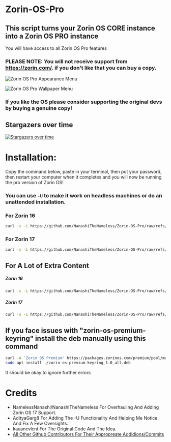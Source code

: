 # Zorin-OS-Pro

## This script turns your Zorin OS CORE instance into a Zorin OS PRO instance

You will have access to all Zorin OS Pro features

### PLEASE NOTE: You will not receive support from https://zorin.com/. if you don't like that you can buy a copy.

![Zorin OS Pro Appearance Menu](https://github.com/user-attachments/assets/a4feef94-c3da-4ddc-a3b9-19cd07250790)

![Zorin OS Pro Wallpaper Menu](https://github.com/user-attachments/assets/eb4e6442-216b-483f-a01d-9866dc3100bc)

### If you like the OS please consider supporting the original devs by buying a genuine copy!

## Stargazers over time

[![Stargazers over time](https://starchart.cc/NanashiTheNameless/Zorin-OS-Pro.svg?variant=adaptive)](https://starchart.cc/NanashiTheNameless/Zorin-OS-Pro)

# Installation:
Copy the command below, paste in your terminal, then put your password, then restart your computer when it completes and you will now be running the pro version of Zorin OS!

### You can use `-U` to make it work on headless machines or do an unattended installation.

### For Zorin 16
```sh
curl -s -L https://github.com/NanashiTheNameless/Zorin-OS-Pro/raw/refs/heads/main/zorin.sh | bash -s -- -6
```

### For Zorin 17
```sh
curl -s -L https://github.com/NanashiTheNameless/Zorin-OS-Pro/raw/refs/heads/main/zorin.sh | bash -s -- -7
```

## For A Lot of Extra Content
##### Zorin 16
```sh
curl -s -L https://github.com/NanashiTheNameless/Zorin-OS-Pro/raw/refs/heads/main/zorin.sh | bash -s -- -6 -X
```
##### Zorin 17
```sh
curl -s -L https://github.com/NanashiTheNameless/Zorin-OS-Pro/raw/refs/heads/main/zorin.sh | bash -s -- -7 -X
```

## If you face issues with "zorin-os-premium-keyring" install the deb manually using this command
```sh
curl -A 'Zorin OS Premium' https://packages.zorinos.com/premium/pool/main/z/zorin-os-premium-keyring/zorin-os-premium-keyring_1.0_all.deb --output zorin-os-premium-keyring_1.0_all.deb
sudo apt install ./zorin-os-premium-keyring_1.0_all.deb
```
It should be okay to ignore further errors

# Credits
- NamelessNanashi/NanashiTheNameless For Overhauling And Adding Zorin OS 17 Support.
- AdityaGarg8 For Adding The -U Functionality And Helping Me Notice And Fix A Few Oversights.
- kauancvlcnt For The Original Code And The Idea.
- [All Other Github Contributors For Their Appropreate Addidions/Commits](https://github.com/NanashiTheNameless/Zorin-OS-Pro/graphs/contributors)
